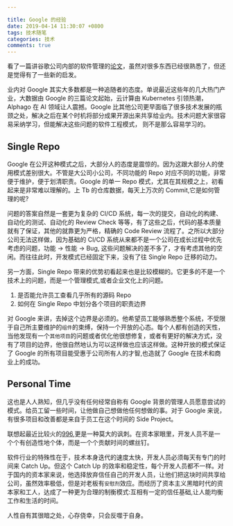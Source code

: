 ```yaml
---

title: Google 的经验
date: 2019-04-14 11:30:07 +0800
tags: 技术随笔
categories: 技术
comments: true
---
```


看了一篇讲谷歌公司内部的软件管理的[论文](Https://Arxiv.Org/Abs/1702.01715)，虽然对很多东西已经很熟悉了，但还是觉得有了一些新的启发。

业内对 Google 其实大多数都是一种追随者的态度。单说最近这些年的几大热门产业，大数据由 Google 的三篇论文起始，云计算由 Kubernetes 引领热潮，
Alphago 在 AI 领域让人震撼。Google 比其他公司更早面临了很多技术发展的瓶颈之处，解决之后在某个时机将部分成果开源出来共享给业内。技术问题大家很容易采纳学习，但能解决这些问题的软件工程模式，
则不是那么容易学习的。

## Single Repo
Google 在公开这种模式之后，大部分人的态度是震惊的。因为这跟大部分人的使用模式差别很大。不管是大公司小公司，不同功能的 Repo 对应不同的功能，非常便于维护，便于划清职责。Google 的单一 Repo 模式，尤其在其规模之上，初看起来是非常难以理解的。上 Tb 的仓库数据，每天上万次的 Commit,它是如何管理的呢?

问题的答案自然是一套更为复杂的 CI/CD 系统，每一次的提交，自动化的构建、自动化的测试、自动化的 Review Check 等等，有了这些之后，代码的基本质量就有了保证，其他的就靠更为严格，精确的 Code Review 流程了。之所以大部分公司无法这样做，因为基础的 CI/CD 系统从来都不是一个公司在成长过程中优先考虑的问题，功能 -> 性能 -> Bug, 这些问题解决的差不多了，才有考虑其他的空闲。而往往此时，开发模式已经固定下来，没有了往 Single Repo 迁移的动力。

另一方面，Single Repo 带来的优势初看起来也是比较模糊的。它更多的不是一个技术上的问题，而是一个管理模式,或者企业文化上的问题。

1. 是否能允许员工查看几乎所有的源码 Repo
2. 如何在 Single Repo 中划分各个项目的职责边界

对 Google 来讲，去掉这个边界是必须的。他希望员工能够熟悉整个系统，不受限于自己所主要维护的`组件`的束缚，保持一个开放的心态。每个人都有创造的天性，当他发现有一个`其他项目`的问题或者优化他很想修复，或者有更好的解决方式，没有了项目的边界，他很自然地认为可以这样做也应该这样做。这种开放的模式保证了 Google 的所有项目能受惠于公司所有人的才智,也造就了 Google 在技术和商业上的成功。

## Personal Time
这也是人人熟知，但几乎没有任何经常自称有 Google 背景的管理人员愿意尝试的模式。给员工留一些时间，让他做自己想做他任何想做的事。对于 Google 来说，有很多项目和改善都是来自于员工在这个时间的 Side Project。

联想起最近比较火的[996](Https://Github.Com/996icu/996.Icu),更是一种莫大的讽刺。在资本家眼里，开发人员不是一个个有创造性地个体，而是一个个贡献时间的螺丝钉。

软件行业的特殊性在于，技术本身迭代的速度太快，开发人员必须每天有专门的时间来 Catch Up。但这个 Catch Up 的效率和稳定性，每个开发人员都不一样。对于国内的资本家来说，他选择放弃信任自己的开发人员，让他们把这块时间共享给公司，虽然效率极低，但是对老板有`安慰剂`效应。而经历了资本主义黑暗时代的资本家和工人，达成了一种更为合理的制衡模式:互相有一定的信任基础,让人能均衡工作和生活的时间。

人性自有其很暗之处，心存侥幸，只会反噬于自身。



